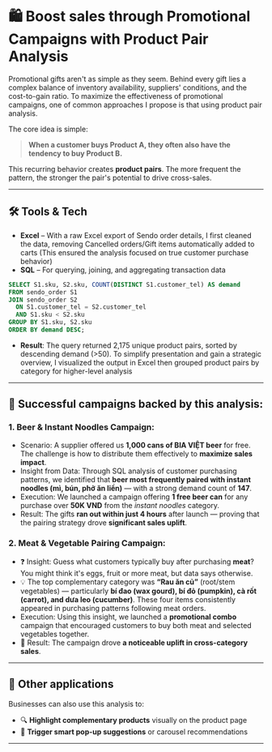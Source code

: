 # 🛍️ Boost sales through Promotional Campaigns with Product Pair Analysis
Promotional gifts aren't as simple as they seem. Behind every gift lies a complex balance of inventory availability, suppliers' conditions, and the cost-to-gain ratio. To maximize the effectiveness of promotional campaigns, one of common approaches I propose is that using product pair analysis.

The core idea is simple:
> **When a customer buys Product A, they often also have the tendency to buy Product B.**

This recurring behavior creates **product pairs**. The more frequent the pattern, the stronger the pair's potential to drive cross-sales.

---

## 🛠️ Tools & Tech

- **Excel** – With a raw Excel export of Sendo order details, I first cleaned the data, removing Cancelled orders/Gift items automatically added to carts (This ensured the analysis focused on true customer purchase behavior)
- **SQL** – For querying, joining, and aggregating transaction data
```sql
SELECT S1.sku, S2.sku, COUNT(DISTINCT S1.customer_tel) AS demand
FROM sendo_order S1
JOIN sendo_order S2
  ON S1.customer_tel = S2.customer_tel
  AND S1.sku < S2.sku
GROUP BY S1.sku, S2.sku
ORDER BY demand DESC;
```
- **Result**: The query returned 2,175 unique product pairs, sorted by descending demand (>50). To simplify presentation and gain a strategic overview, I visualized the output in Excel then grouped product pairs by category for higher-level analysis

---

## 🎯 Successful campaigns backed by this analysis: 
### 1. Beer & Instant Noodles Campaign:

- Scenario: A supplier offered us **1,000 cans of BIA VIỆT beer** for free. The challenge is how to distribute them effectively to **maximize sales impact**.
- Insight from Data: Through SQL analysis of customer purchasing patterns, we identified that **beer most frequently paired with instant noodles (mì, bún, phở ăn liền)** — with a strong demand count of **147**.
- Execution: We launched a campaign offering **1 free beer can** for any purchase over **50K VND** from the _instant noodles_ category.
- Result: The gifts **ran out within just 4 hours** after launch — proving that the pairing strategy drove **significant sales uplift**.

### 2. Meat & Vegetable Pairing Campaign: 
- ❓ Insight: Guess what customers typically buy after purchasing **meat**?
  You might think it's eggs, fruit or more meat, but data says otherwise.
- 💡 The top complementary category was **“Rau ăn củ”** (root/stem vegetables) — particularly **bí đao (wax gourd), bí đỏ (pumpkin), cà rốt (carrot), and dưa leo (cucumber)**. These four items consistently appeared in purchasing patterns following meat orders.
- Execution: Using this insight, we launched a **promotional combo** campaign that encouraged customers to buy both meat and selected vegetables together.
- 🚀 Result: The campaign drove **a noticeable uplift in cross-category sales**.

---
## 🎯 Other applications

Businesses can also use this analysis to:

- 🔍 **Highlight complementary products** visually on the product page
- 💬 **Trigger smart pop-up suggestions** or carousel recommendations

---
